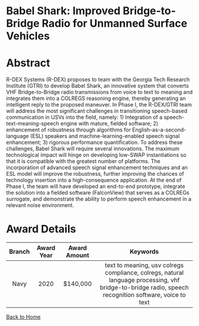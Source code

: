 
Babel Shark: Improved Bridge-to-Bridge Radio for Unmanned Surface Vehicles
==========================================================================

# Abstract


R-DEX Systems (R-DEX) proposes to team with the Georgia Tech Research Institute (GTRI) to develop Babel Shark, an innovative system that converts VHF Bridge-to-Bridge radio transmissions from voice to text to meaning and integrates them into a COLREGS reasoning engine, thereby generating an intelligent reply to the proposed maneuver. In Phase I, the R-DEX/GTRI team will address the most significant challenges in transitioning speech-based communication in USVs into the field, namely: 1) Integration of a speech-text-meaning-speech engine with mature, fielded software; 2) enhancement of robustness through algorithms for English-as-a-second-language (ESL) speakers and machine-learning-enabled speech signal enhancement; 3) rigorous performance quantification. To address these challenges, Babel Shark will require several innovations. The maximum technological impact will hinge on developing low-SWAP instantiations so that it is compatible with the greatest number of platforms. The incorporation of advanced speech signal enhancement techniques and an ESL model will improve the robustness, further improving the chances of technology insertion into a high-consequence application. At the end of Phase I, the team will have developed an end-to-end prototype, integrate the solution into a fielded software (FalconView) that serves as a COLREGs surrogate, and demonstrate the ability to perform speech enhancement in a relevant noise environment.  

# Award Details

|Branch|Award Year|Award Amount|Keywords|
| :---: | :---: | :---: | :---: |
|Navy|2020|$140,000|text to meaning, usv colregs compliance, colregs, natural language processing, vhf bridge-to-bridge radio, speech recognition software, voice to text|
  
  


[Back to Home](https://github.com/chrischow/dod_sbir_awards/Reports/JH/#2163)